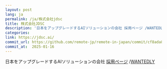 ```yaml
---
layout: post
lang: ja
permalink: /ja/株式会社jdsc
title: 株式会社JDSC
description: '日本をアップグレードするAIソリューションの会社 採用ページ /WANTEDLY'
categories: 
link: https://jdsc.ai/
commit_url: https://github.com/remote-jp/remote-in-japan/commit/cf8ada8eae0f29603e476cd235d4527e9ea268e4
commit_at:  2025-01-16
---
```


<p>日本をアップグレードするAIソリューションの会社 <a href="https://jdsc.ai/recruit/">採用ページ</a> /<a href="https://www.wantedly.com/companies/jdsc/projects">WANTEDLY</a></p>
